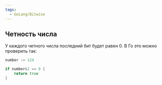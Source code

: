 ```yaml
---
tags:
  - GoLang/Bitwise
---
```

## Четность числа

У каждого четного числа последний бит будет равен 0. В Го это можно проверить так: 

```go
number := 124

if number&1 == 0 {
	return true
}
```

